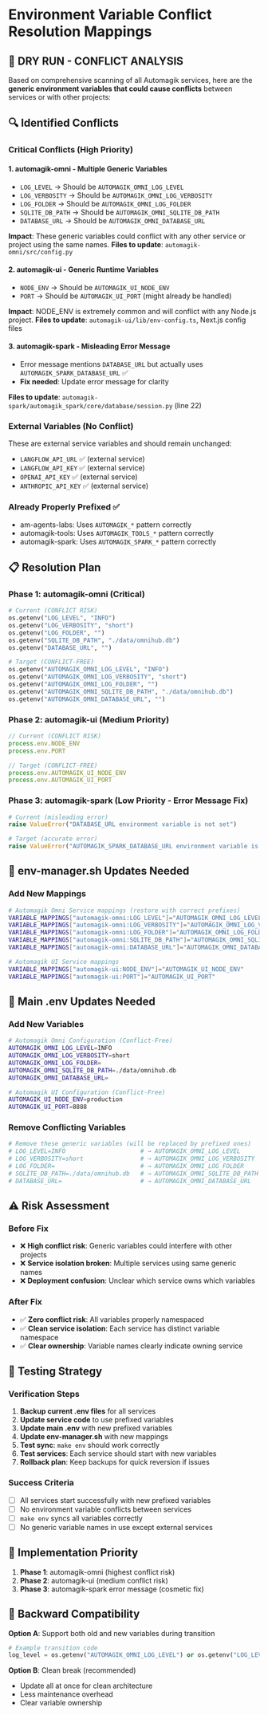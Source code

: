# Environment Variable Conflict Resolution Mappings

## 🚨 **DRY RUN - CONFLICT ANALYSIS**

Based on comprehensive scanning of all Automagik services, here are the **generic environment variables that could cause conflicts** between services or with other projects:

## 🔍 **Identified Conflicts**

### **Critical Conflicts** (High Priority)

#### 1. **automagik-omni** - Multiple Generic Variables
- `LOG_LEVEL` → Should be `AUTOMAGIK_OMNI_LOG_LEVEL`
- `LOG_VERBOSITY` → Should be `AUTOMAGIK_OMNI_LOG_VERBOSITY`  
- `LOG_FOLDER` → Should be `AUTOMAGIK_OMNI_LOG_FOLDER`
- `SQLITE_DB_PATH` → Should be `AUTOMAGIK_OMNI_SQLITE_DB_PATH`
- `DATABASE_URL` → Should be `AUTOMAGIK_OMNI_DATABASE_URL`

**Impact**: These generic variables could conflict with any other service or project using the same names.
**Files to update**: `automagik-omni/src/config.py`

#### 2. **automagik-ui** - Generic Runtime Variables
- `NODE_ENV` → Should be `AUTOMAGIK_UI_NODE_ENV` 
- `PORT` → Should be `AUTOMAGIK_UI_PORT` (might already be handled)

**Impact**: NODE_ENV is extremely common and will conflict with any Node.js project.
**Files to update**: `automagik-ui/lib/env-config.ts`, Next.js config files

#### 3. **automagik-spark** - Misleading Error Message
- Error message mentions `DATABASE_URL` but actually uses `AUTOMAGIK_SPARK_DATABASE_URL` ✅
- **Fix needed**: Update error message for clarity

**Files to update**: `automagik-spark/automagik_spark/core/database/session.py` (line 22)

### **External Variables** (No Conflict)
These are external service variables and should remain unchanged:
- `LANGFLOW_API_URL` ✅ (external service)
- `LANGFLOW_API_KEY` ✅ (external service)
- `OPENAI_API_KEY` ✅ (external service)
- `ANTHROPIC_API_KEY` ✅ (external service)

### **Already Properly Prefixed** ✅
- am-agents-labs: Uses `AUTOMAGIK_*` pattern correctly
- automagik-tools: Uses `AUTOMAGIK_TOOLS_*` pattern correctly
- automagik-spark: Uses `AUTOMAGIK_SPARK_*` pattern correctly

## 📋 **Resolution Plan**

### **Phase 1: automagik-omni** (Critical)
```python
# Current (CONFLICT RISK)
os.getenv("LOG_LEVEL", "INFO")
os.getenv("LOG_VERBOSITY", "short") 
os.getenv("LOG_FOLDER", "")
os.getenv("SQLITE_DB_PATH", "./data/omnihub.db")
os.getenv("DATABASE_URL", "")

# Target (CONFLICT-FREE)  
os.getenv("AUTOMAGIK_OMNI_LOG_LEVEL", "INFO")
os.getenv("AUTOMAGIK_OMNI_LOG_VERBOSITY", "short")
os.getenv("AUTOMAGIK_OMNI_LOG_FOLDER", "")
os.getenv("AUTOMAGIK_OMNI_SQLITE_DB_PATH", "./data/omnihub.db")
os.getenv("AUTOMAGIK_OMNI_DATABASE_URL", "")
```

### **Phase 2: automagik-ui** (Medium Priority)
```typescript
// Current (CONFLICT RISK)
process.env.NODE_ENV
process.env.PORT

// Target (CONFLICT-FREE)
process.env.AUTOMAGIK_UI_NODE_ENV  
process.env.AUTOMAGIK_UI_PORT
```

### **Phase 3: automagik-spark** (Low Priority - Error Message Fix)
```python
# Current (misleading error)
raise ValueError("DATABASE_URL environment variable is not set")

# Target (accurate error)
raise ValueError("AUTOMAGIK_SPARK_DATABASE_URL environment variable is not set")
```

## 🔄 **env-manager.sh Updates Needed**

### **Add New Mappings**
```bash
# Automagik Omni Service mappings (restore with correct prefixes)
VARIABLE_MAPPINGS["automagik-omni:LOG_LEVEL"]="AUTOMAGIK_OMNI_LOG_LEVEL"
VARIABLE_MAPPINGS["automagik-omni:LOG_VERBOSITY"]="AUTOMAGIK_OMNI_LOG_VERBOSITY"
VARIABLE_MAPPINGS["automagik-omni:LOG_FOLDER"]="AUTOMAGIK_OMNI_LOG_FOLDER"
VARIABLE_MAPPINGS["automagik-omni:SQLITE_DB_PATH"]="AUTOMAGIK_OMNI_SQLITE_DB_PATH"
VARIABLE_MAPPINGS["automagik-omni:DATABASE_URL"]="AUTOMAGIK_OMNI_DATABASE_URL"

# Automagik UI Service mappings
VARIABLE_MAPPINGS["automagik-ui:NODE_ENV"]="AUTOMAGIK_UI_NODE_ENV"
VARIABLE_MAPPINGS["automagik-ui:PORT"]="AUTOMAGIK_UI_PORT"
```

## 📝 **Main .env Updates Needed**

### **Add New Variables**
```bash
# Automagik Omni Configuration (Conflict-Free)
AUTOMAGIK_OMNI_LOG_LEVEL=INFO
AUTOMAGIK_OMNI_LOG_VERBOSITY=short
AUTOMAGIK_OMNI_LOG_FOLDER=
AUTOMAGIK_OMNI_SQLITE_DB_PATH=./data/omnihub.db
AUTOMAGIK_OMNI_DATABASE_URL=

# Automagik UI Configuration (Conflict-Free)
AUTOMAGIK_UI_NODE_ENV=production
AUTOMAGIK_UI_PORT=8888
```

### **Remove Conflicting Variables**
```bash
# Remove these generic variables (will be replaced by prefixed ones)
# LOG_LEVEL=INFO                     # → AUTOMAGIK_OMNI_LOG_LEVEL
# LOG_VERBOSITY=short                # → AUTOMAGIK_OMNI_LOG_VERBOSITY  
# LOG_FOLDER=                        # → AUTOMAGIK_OMNI_LOG_FOLDER
# SQLITE_DB_PATH=./data/omnihub.db   # → AUTOMAGIK_OMNI_SQLITE_DB_PATH
# DATABASE_URL=                      # → AUTOMAGIK_OMNI_DATABASE_URL
```

## ⚠️ **Risk Assessment**

### **Before Fix**
- ❌ **High conflict risk**: Generic variables could interfere with other projects
- ❌ **Service isolation broken**: Multiple services using same generic names
- ❌ **Deployment confusion**: Unclear which service owns which variables

### **After Fix**  
- ✅ **Zero conflict risk**: All variables properly namespaced
- ✅ **Clean service isolation**: Each service has distinct variable namespace
- ✅ **Clear ownership**: Variable names clearly indicate owning service

## 🧪 **Testing Strategy**

### **Verification Steps**
1. **Backup current .env files** for all services
2. **Update service code** to use prefixed variables
3. **Update main .env** with new prefixed variables
4. **Update env-manager.sh** with new mappings
5. **Test sync**: `make env` should work correctly
6. **Test services**: Each service should start with new variables
7. **Rollback plan**: Keep backups for quick reversion if issues

### **Success Criteria**
- [ ] All services start successfully with new prefixed variables
- [ ] No environment variable conflicts between services
- [ ] `make env` syncs all variables correctly
- [ ] No generic variable names in use except external services

## 🎯 **Implementation Priority**

1. **Phase 1**: automagik-omni (highest conflict risk)
2. **Phase 2**: automagik-ui (medium conflict risk)  
3. **Phase 3**: automagik-spark error message (cosmetic fix)

## 🔄 **Backward Compatibility**

**Option A**: Support both old and new variables during transition
```python
# Example transition code
log_level = os.getenv("AUTOMAGIK_OMNI_LOG_LEVEL") or os.getenv("LOG_LEVEL", "INFO")
```

**Option B**: Clean break (recommended)
- Update all at once for clean architecture
- Less maintenance overhead
- Clear variable ownership